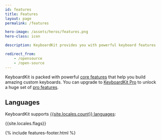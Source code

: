 ```yaml
---
id: features
title: Features
layout: page
permalink: /features

hero-image: /assets/heros/features.png
hero-class: icon

description: KeyboardKit provides you with powerful keyboard features

redirect_from: 
    - /opensource
    - /open-source
---
```


KeyboardKit is packed with powerful [core features](#core-features) that help you build amazing custom keyboards. You can upgrade to [KeyboardKit Pro](/pro) to unlock a huge set of [pro features](#pro-features).


## Languages

KeyboardKit supports [{{site.locales.count}} languages](/locales):

{{site.locales.flags}}

{% include features-footer.html %}